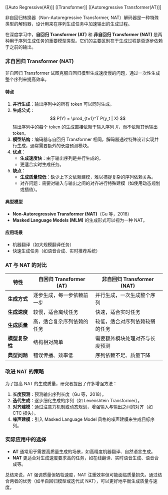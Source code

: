 [[Auto Regressive(AR)]]
[[Transformer]]
[[Autoregressive Transformer(AT)]]

非自回归转换器（Non-Autoregressive Transformer, NAT）解码器是一种特殊类型的解码器，设计用来在序列生成任务中加速输出的生成过程。

在深度学习中，**自回归 Transformer (AT)** 和 **非自回归 Transformer (NAT)** 是两种用于序列生成任务的重要模型类型。它们的主要区别在于生成过程是否逐步依赖于之前的输出。

### **非自回归 Transformer (NAT)**
非自回归 Transformer 试图克服自回归模型生成速度慢的问题，通过一次性生成整个序列来提高效率。

#### **特点**
1. **并行生成**：输出序列中的所有 token 可以同时生成。
2. **生成公式**：
   $$
   P(Y) = \prod_{t=1}^T P(y_t | X)
   $$
   输出序列中的每个 token 的生成直接依赖于输入序列 $X$，而不依赖其他输出 token。
3. **模型结构**：编码器与自回归 Transformer 相同，解码器通过特殊设计实现并行生成，通常需要额外的长度预测模块。
4. **优点**：
   - **生成速度快**：由于输出序列是并行生成的。
   - 更适合实时生成任务。
5. **缺点**：
   - **生成质量较低**：缺少上下文依赖建模，难以捕捉复杂的序列依赖关系。
   - 对齐问题：需要对输入与输出之间的对齐进行特殊建模（如使用动态规划或插值）。

#### **典型模型**
- **Non-Autoregressive Transformer (NAT)**（Gu 等，2018）
- **Masked Language Models (MLM)** 的生成形式可以视为一种 NAT。

#### **应用场景**
- 机器翻译（如大规模翻译任务）
- 快速生成任务（如语音合成、实时推荐系统）

### AT 与 NAT 的对比

|特性|自回归 Transformer (AT)|非自回归 Transformer (NAT)|
|---|---|---|
|**生成方式**|逐步生成，每一步依赖前一步|并行生成，一次生成整个序列|
|**生成速度**|较慢，适合离线任务|快速，适合实时任务|
|**生成质量**|高，适合复杂序列依赖的任务|较低，适合对序列依赖较弱的任务|
|**模型复杂性**|结构相对简单|需要额外模块处理对齐与长度预测|
|**典型问题**|错误传播、效率低|序列依赖不足、质量下降|

### **改进 NAT 的策略**

为了提高 NAT 的生成质量，研究者提出了许多增强方法：
1. **长度预测**：预测输出序列长度（Gu 等，2018）。
2. **迭代生成**：逐步细化生成的序列（如 Levenshtein Transformer）。
3. **对齐建模**：通过注意力机制或动态规划，增强输入与输出之间的对齐（如 CTC 损失）。
4. **噪声建模**：引入 Masked Language Model 风格的噪声建模来生成目标序列。



### **实际应用中的选择**

- **AT** 通常用于需要高质量生成的场景，如高精度机器翻译、自然语言生成。
- **NAT** 更适合对生成速度要求高的任务，如在线翻译、实时语音生成、语音合成等。

总结来说，AT 强调质量但牺牲速度，NAT 注重效率但可能面临质量损失。通过结合两者的优势（如半自回归模型或迭代式 NAT），可以更好地平衡生成质量与速度。